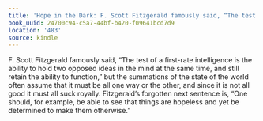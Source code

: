 ```yaml
---
title: 'Hope in the Dark: F. Scott Fitzgerald famously said, “The test of a first-rate…'
book_uuid: 24700c94-c5a7-44bf-b420-f09641bcd7d9
location: '483'
source: kindle
---
```


F. Scott Fitzgerald famously said, “The test of a first-rate intelligence is the ability to hold two opposed ideas in the mind at the same time, and still retain the ability to function,” but the summations of the state of the world often assume that it must be all one way or the other, and since it is not all good it must all suck royally. Fitzgerald’s forgotten next sentence is, “One should, for example, be able to see that things are hopeless and yet be determined to make them otherwise.”